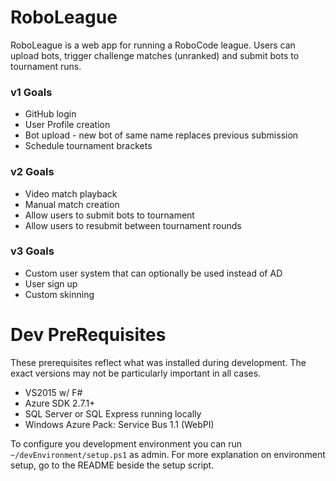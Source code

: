 ﻿# RoboLeague

RoboLeague is a web app for running a RoboCode league. Users can upload bots,
trigger challenge matches (unranked) and submit bots to tournament runs.

### v1 Goals
* GitHub login
* User Profile creation
* Bot upload - new bot of same name replaces previous submission
* Schedule tournament brackets

### v2 Goals
* Video match playback
* Manual match creation
* Allow users to submit bots to tournament
* Allow users to resubmit between tournament rounds

### v3 Goals
* Custom user system that can optionally be used instead of AD
* User sign up
* Custom skinning

# Dev PreRequisites

These prerequisites reflect what was installed during development. The exact versions may not
be particularly important in all cases.

* VS2015 w/ F#
* Azure SDK 2.7.1+
* SQL Server or SQL Express running locally
* Windows Azure Pack: Service Bus 1.1 (WebPI)

To configure you development environment you can run
`~/devEnvironment/setup.ps1` as admin. For more explanation on environment
setup, go to the README beside the setup script.
